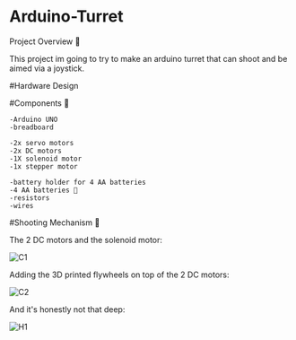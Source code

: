 # Arduino-Turret

Project Overview 🌟

This project im going to try to make an arduino turret that can shoot and be aimed via a joystick.

#Hardware Design

#Components 🔩

    -Arduino UNO
    -breadboard
    
    -2x servo motors
    -2x DC motors
    -1X solenoid motor
    -1x stepper motor

    -battery holder for 4 AA batteries
    -4 AA batteries 🤯
    -resistors
    -wires

#Shooting Mechanism 🏹

The 2 DC motors and the solenoid motor:

![C1](https://github.com/user-attachments/assets/4fb0895f-8975-4875-b22e-36c459f45e5d)

Adding the 3D printed flywheels on top of the 2 DC motors:

![C2](https://github.com/user-attachments/assets/424a8888-bc9d-47b8-bab6-f8e6463240eb)

And it's honestly not that deep:

![H1](https://github.com/user-attachments/assets/ed48cc25-6789-4606-9231-fd8a861c66b1)










